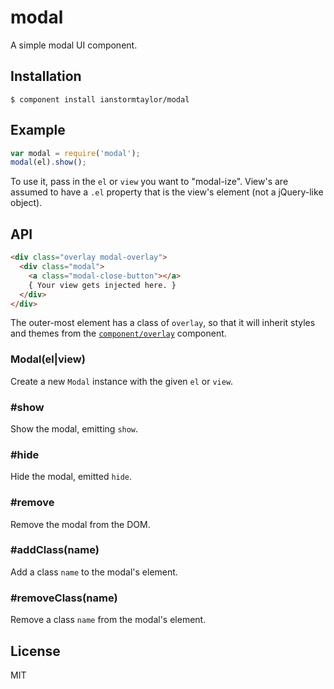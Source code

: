 # modal

  A simple modal UI component.

## Installation

    $ component install ianstormtaylor/modal

## Example

```js
var modal = require('modal');
modal(el).show();
```

  To use it, pass in the `el` or `view` you want to "modal-ize". View's are assumed to have a `.el` property that is the view's element (not a jQuery-like object).

## API

```html
<div class="overlay modal-overlay">
  <div class="modal">
    <a class="modal-close-button"></a>
    { Your view gets injected here. }
  </div>
</div>
```

The outer-most element has a class of `overlay`, so that it will inherit styles and themes from the [`component/overlay`](https://github.com/component/overlay) component.


### Modal(el|view)
  Create a new `Modal` instance with the given `el` or `view`.

### #show
  Show the modal, emitting `show`.

### #hide
  Hide the modal, emitted `hide`.

### #remove
  Remove the modal from the DOM.

### #addClass(name)
  Add a class `name` to the modal's element.

### #removeClass(name)
  Remove a class `name` from the modal's element.

## License

  MIT
